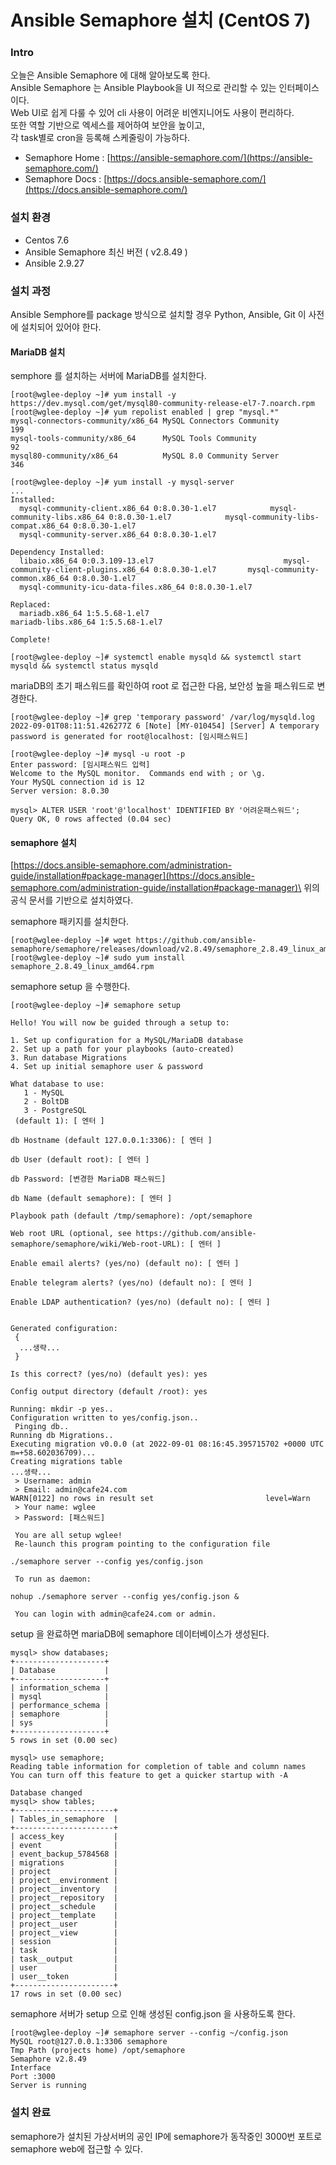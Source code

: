 # Ansible Semaphore 설치 (CentOS 7)

### Intro

오늘은 Ansible Semaphore 에 대해 알아보도록 한다.\
Ansible Semaphore 는 Ansible Playbook을 UI 적으로 관리할 수 있는 인터페이스이다.\
Web UI로 쉽게 다룰 수 있어 cli 사용이 어려운 비엔지니어도 사용이 편리하다.\
또한 역할 기반으로 엑세스를 제어하여 보안을 높이고,\
각 task별로 cron을 등록해 스케줄링이 가능하다.

* Semaphore Home : [https://ansible-semaphore.com/](https://ansible-semaphore.com/)
* Semaphore Docs : [https://docs.ansible-semaphore.com/](https://docs.ansible-semaphore.com/)

### 설치 환경

* Centos 7.6
* Ansible Semaphore 최신 버전 ( v2.8.49 )
* Ansible 2.9.27

### 설치 과정

Ansible Semphore를 package 방식으로 설치할 경우 Python, Ansible, Git 이 사전에 설치되어 있어야 한다.

#### MariaDB 설치

semphore 를 설치하는 서버에 MariaDB를 설치한다.

```
[root@wglee-deploy ~]# yum install -y https://dev.mysql.com/get/mysql80-community-release-el7-7.noarch.rpm
[root@wglee-deploy ~]# yum repolist enabled | grep "mysql.*"
mysql-connectors-community/x86_64 MySQL Connectors Community                 199
mysql-tools-community/x86_64      MySQL Tools Community                       92
mysql80-community/x86_64          MySQL 8.0 Community Server                 346

[root@wglee-deploy ~]# yum install -y mysql-server
...
Installed:
  mysql-community-client.x86_64 0:8.0.30-1.el7            mysql-community-libs.x86_64 0:8.0.30-1.el7            mysql-community-libs-compat.x86_64 0:8.0.30-1.el7
  mysql-community-server.x86_64 0:8.0.30-1.el7

Dependency Installed:
  libaio.x86_64 0:0.3.109-13.el7                             mysql-community-client-plugins.x86_64 0:8.0.30-1.el7       mysql-community-common.x86_64 0:8.0.30-1.el7
  mysql-community-icu-data-files.x86_64 0:8.0.30-1.el7

Replaced:
  mariadb.x86_64 1:5.5.68-1.el7                                                      mariadb-libs.x86_64 1:5.5.68-1.el7

Complete!

[root@wglee-deploy ~]# systemctl enable mysqld && systemctl start mysqld && systemctl status mysqld
```

mariaDB의 초기 패스워드를 확인하여 root 로 접근한 다음, 보안성 높을 패스워드로 변경한다.

```
[root@wglee-deploy ~]# grep 'temporary password' /var/log/mysqld.log
2022-09-01T08:11:51.426277Z 6 [Note] [MY-010454] [Server] A temporary password is generated for root@localhost: [임시패스워드]

[root@wglee-deploy ~]# mysql -u root -p
Enter password: [임시패스워드 입력]
Welcome to the MySQL monitor.  Commands end with ; or \g.
Your MySQL connection id is 12
Server version: 8.0.30

mysql> ALTER USER 'root'@'localhost' IDENTIFIED BY '어려운패스워드';
Query OK, 0 rows affected (0.04 sec)
```

#### semaphore 설치

[https://docs.ansible-semaphore.com/administration-guide/installation#package-manager](https://docs.ansible-semaphore.com/administration-guide/installation#package-manager)\
위의 공식 문서를 기반으로 설치하였다.

semaphore 패키지를 설치한다.

```
[root@wglee-deploy ~]# wget https://github.com/ansible-semaphore/semaphore/releases/download/v2.8.49/semaphore_2.8.49_linux_amd64.rpm
[root@wglee-deploy ~]# sudo yum install semaphore_2.8.49_linux_amd64.rpm
```

semaphore setup 을 수행한다.

```
[root@wglee-deploy ~]# semaphore setup

Hello! You will now be guided through a setup to:

1. Set up configuration for a MySQL/MariaDB database
2. Set up a path for your playbooks (auto-created)
3. Run database Migrations
4. Set up initial semaphore user & password

What database to use:
   1 - MySQL
   2 - BoltDB
   3 - PostgreSQL
 (default 1): [ 엔터 ]

db Hostname (default 127.0.0.1:3306): [ 엔터 ]

db User (default root): [ 엔터 ]

db Password: [변경한 MariaDB 패스워드]

db Name (default semaphore): [ 엔터 ] 

Playbook path (default /tmp/semaphore): /opt/semaphore

Web root URL (optional, see https://github.com/ansible-semaphore/semaphore/wiki/Web-root-URL): [ 엔터 ]

Enable email alerts? (yes/no) (default no): [ 엔터 ]

Enable telegram alerts? (yes/no) (default no): [ 엔터 ]

Enable LDAP authentication? (yes/no) (default no): [ 엔터 ]


Generated configuration:
 {
  ...생략...
 }

Is this correct? (yes/no) (default yes): yes

Config output directory (default /root): yes

Running: mkdir -p yes..
Configuration written to yes/config.json..
 Pinging db..
Running db Migrations..
Executing migration v0.0.0 (at 2022-09-01 08:16:45.395715702 +0000 UTC m=+58.602036709)...
Creating migrations table
...생략...
 > Username: admin
 > Email: admin@cafe24.com
WARN[0122] no rows in result set                         level=Warn
 > Your name: wglee
 > Password: [패스워드]

 You are all setup wglee!
 Re-launch this program pointing to the configuration file

./semaphore server --config yes/config.json

 To run as daemon:

nohup ./semaphore server --config yes/config.json &

 You can login with admin@cafe24.com or admin.
```

setup 을 완료하면 mariaDB에 semaphore 데이터베이스가 생성된다.

```
mysql> show databases;
+--------------------+
| Database           |
+--------------------+
| information_schema |
| mysql              |
| performance_schema |
| semaphore          |
| sys                |
+--------------------+
5 rows in set (0.00 sec)

mysql> use semaphore;
Reading table information for completion of table and column names
You can turn off this feature to get a quicker startup with -A

Database changed
mysql> show tables;
+----------------------+
| Tables_in_semaphore  |
+----------------------+
| access_key           |
| event                |
| event_backup_5784568 |
| migrations           |
| project              |
| project__environment |
| project__inventory   |
| project__repository  |
| project__schedule    |
| project__template    |
| project__user        |
| project__view        |
| session              |
| task                 |
| task__output         |
| user                 |
| user__token          |
+----------------------+
17 rows in set (0.00 sec)
```

semaphore 서버가 setup 으로 인해 생성된 config.json 을 사용하도록 한다.

```
[root@wglee-deploy ~]# semaphore server --config ~/config.json
MySQL root@127.0.0.1:3306 semaphore
Tmp Path (projects home) /opt/semaphore
Semaphore v2.8.49
Interface
Port :3000
Server is running
```

### 설치 완료

semaphore가 설치된 가상서버의 공인 IP에 semaphore가 동작중인 3000번 포트로 semaphore web에 접근할 수 있다.

<figure><img src="https://blog.kakaocdn.net/dn/bh4fdx/btrLiCtmLWv/Zik2HD8DsBY0kKvMNVd7K0/img.png" alt=""><figcaption></figcaption></figure>
